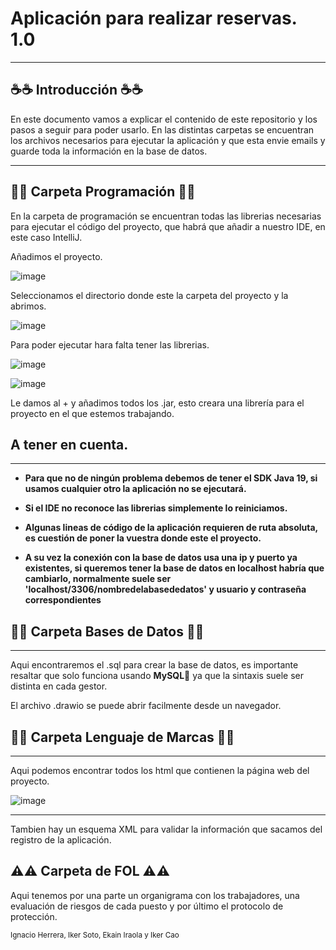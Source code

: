# Aplicación para realizar reservas. 1.0
---
## :coffee::coffee: Introducción :coffee::coffee:
En este documento vamos a explicar el contenido de este repositorio y los pasos a seguir para poder usarlo. En las distintas carpetas
se encuentran los archivos necesarios para ejecutar la aplicación y que esta envie emails y guarde toda la información en la base de datos.

      

---
## :robot::robot: Carpeta Programación :robot::robot:

En la carpeta de programación se encuentran todas las librerias necesarias para ejecutar el código del proyecto, que habrá que añadir
a nuestro IDE, en este caso IntelliJ.

Añadimos el proyecto.


![image](https://user-images.githubusercontent.com/113427191/219030848-2138e279-8e2f-4803-88aa-7a9def864adc.png)


Seleccionamos el directorio donde este la carpeta del proyecto y la abrimos.


![image](https://user-images.githubusercontent.com/113427191/219031207-ed5735eb-39d9-4cbe-9dd3-fa634697ab80.png)


Para poder ejecutar hara falta tener las librerias.


![image](https://user-images.githubusercontent.com/113427191/219027341-95ed74e1-276b-41f2-94b3-575b7ecbd0e7.png)


![image](https://user-images.githubusercontent.com/113427191/219027546-b95cc7e3-8e7e-41f7-bea2-86ab95db081d.png)


Le damos al + y añadimos todos los .jar, esto creara una librería para el proyecto en el que estemos trabajando.

## A tener en cuenta.
---

- **Para que no de ningún problema debemos de tener el SDK Java 19, si usamos cualquier otro la aplicación no se ejecutará.**

- **Si el IDE no reconoce las librerias simplemente lo reiniciamos.**

- **Algunas lineas de código de la aplicación requieren de ruta absoluta, es cuestión de poner la vuestra donde este el proyecto.**

- **A su vez la conexión con la base de datos usa una ip y puerto ya existentes, si queremos tener la base de datos en localhost habría que cambiarlo,
normalmente suele ser 'localhost/3306/nombredelabasededatos' y usuario y contraseña correspondientes**

## :scroll::scroll: Carpeta Bases de Datos :scroll::scroll:
---

Aqui encontraremos el .sql para crear la base de datos, es importante resaltar que solo funciona usando **MySQL**:dolphin: ya que la sintaxis suele ser distinta
en cada gestor.

El archivo .drawio se puede abrir facilmente desde un navegador.

## :triangular_flag_on_post::triangular_flag_on_post: Carpeta Lenguaje de Marcas :triangular_flag_on_post::triangular_flag_on_post:

---
Aqui podemos encontrar todos los html que contienen la página web del proyecto.

![image](https://user-images.githubusercontent.com/113427191/219080425-8499439e-3c76-40ae-af37-275011118072.png)

---
Tambien hay un esquema XML para validar la información que sacamos del registro de la aplicación.

:warning::warning: Carpeta de FOL :warning::warning:
---
Aqui tenemos por una parte un organigrama con los trabajadores, una evaluación de riesgos de cada puesto y por último el protocolo
de protección.


<sub>Ignacio Herrera, Iker Soto, Ekain Iraola y Iker Cao</sub>




